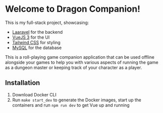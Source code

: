 # Welcome to Dragon Companion!

This is my full-stack project, showcasing:

-   [Laaravel](https://laravel.com/) for the backend
-   [VueJS 3](https://vuejs.org/) for the UI
-   [Tailwind CSS](https://tailwindcss.com/) for styling
-   [MySQL](https://webpack.js.org/) for the database

This is a roll-playing game companion application that can be used offline alongside your games to help you with various aspects of running the game as a dungeon master or keeping track of your character as a player.

## Installation

1. Download Docker CLI
2. Run `make start_dev` to generate the Docker images, start up the containers and run `npm run dev` to get Vue up and running
